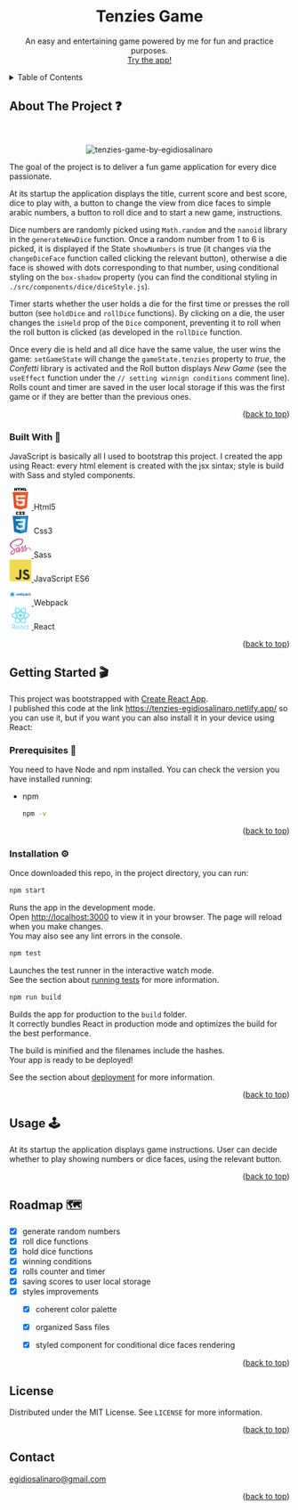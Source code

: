 <a name="readme-top"></a>

  <h1 align="center">Tenzies Game</h1>

  <p align="center">
    An easy and entertaining game powered by me for fun and practice purposes.
    <br />
    <a href="https://tenzies-egidiosalinaro.netlify.app/" target="_blank">Try the app!</a>
  </p>



<!-- TABLE OF CONTENTS -->
<details>
  <summary>Table of Contents</summary>
  <ol>
    <li>
      <a href="#about-the-project-question">About The Project</a>
      <ul>
        <li><a href="#built-with-bricks">Built With</a></li>
      </ul>
    </li>
    <li>
      <a href="#getting-started-clapper">Getting Started</a>
      <ul>
        <li><a href="#prerequisites-pencil">Prerequisites</a></li>
        <li><a href="#installation-gear">Installation</a></li>
      </ul>
    </li>
    <li><a href="#usage-joystick">Usage</a></li>
    <li><a href="#roadmap-world_map">Roadmap</a></li>
    <li><a href="#license">License</a></li>
    <li><a href="#contact">Contact</a></li>
  </ol>
</details>



<!-- ABOUT THE PROJECT -->
## About The Project :question:

<br>
<p align="center"><img width="458" alt="tenzies-game-by-egidiosalinaro" src="https://github.com/egidiosalinaro/tenzies-game/assets/129901135/ac2cc75d-f6fb-4e4e-99da-87c394f2f3a8"></p>

The goal of the project is to deliver a fun game application for every dice passionate.
  
At its startup the application displays the title, current score and best score, dice to play with, a button to change the view from dice faces to simple arabic numbers, a button to roll dice and to start a new game, instructions.

Dice numbers are randomly picked using `Math.random` and the `nanoid` library in the `generateNewDice` function. Once a random number from 1 to 6 is picked, it is displayed if the State `showNumbers` is true (it changes via the `changeDiceFace` function called clicking the relevant button), otherwise a die face is showed with dots corresponding to that number, using conditional styling on the `box-shadow` property (you can find the conditional styling in `./src/components/dice/diceStyle.js`).

Timer starts whether the user holds a die for the first time or presses the roll button (see `holdDice` and `rollDice` functions).
By clicking on a die, the user changes the `isHeld` prop of the `Dice` component, preventing it to roll when the roll button is clicked (as developed in the `rollDice` function.

Once every die is held and all dice have the same value, the user wins the game: `setGameState` will change the `gameState.tenzies` property to _true_, the _Confetti_ library is activated and the Roll button displays _New Game_ (see the `useEffect` function under the `// setting winnign conditions` comment line). Rolls count and timer are saved in the user local storage if this was the first game or if they are better than the previous ones.

<p align="right">(<a href="#readme-top">back to top</a>)</p>



### Built With :bricks:

JavaScript is basically all I used to bootstrap this project.
I created the app using React: every html element is created with the jsx sintax; style is build with Sass and styled components.

<p align="left"><a href="https://www.w3.org/html/" target="_blank" rel="noreferrer"> <img src="https://raw.githubusercontent.com/devicons/devicon/master/icons/html5/html5-original-wordmark.svg" alt="html5" width="40" height="40"/> </a> Html5 <br>
<a href="https://www.w3schools.com/css/" target="_blank" rel="noreferrer"> <img src="https://raw.githubusercontent.com/devicons/devicon/master/icons/css3/css3-original-wordmark.svg" alt="css3" width="40" height="40"/></a> Css3 <br>
<a href="https://sass-lang.com" target="_blank" rel="noreferrer"> <img src="https://raw.githubusercontent.com/devicons/devicon/master/icons/sass/sass-original.svg" alt="sass" width="40" height="40"/> </a> Sass <br>
<a href="https://developer.mozilla.org/en-US/docs/Web/JavaScript" target="_blank" rel="noreferrer"> <img src="https://raw.githubusercontent.com/devicons/devicon/master/icons/javascript/javascript-original.svg" alt="javascript" width="40" height="40"/> </a> JavaScript ES6 <br>
<a href="https://webpack.js.org" target="_blank" rel="noreferrer"> <img src="https://raw.githubusercontent.com/devicons/devicon/d00d0969292a6569d45b06d3f350f463a0107b0d/icons/webpack/webpack-original-wordmark.svg" alt="webpack" width="40" height="40"/> </a> Webpack <br>
<a href="https://reactjs.org/" target="_blank" rel="noreferrer"> <img src="https://raw.githubusercontent.com/devicons/devicon/master/icons/react/react-original-wordmark.svg" alt="react" width="40" height="40"/> </a> React</p>


<p align="right">(<a href="#readme-top">back to top</a>)</p>



<!-- GETTING STARTED -->
## Getting Started :clapper:

This project was bootstrapped with [Create React App](https://github.com/facebook/create-react-app). <br>
I published this code at the link https://tenzies-egidiosalinaro.netlify.app/ so you can use it, but if you want you can also install it in your device using React:


### Prerequisites :pencil:

You need to have Node and npm installed. You can check the version you have installed running:
* npm
  ```sh
  npm -v
  ```

<p align="right">(<a href="#readme-top">back to top</a>)</p>



### Installation :gear:

Once downloaded this repo, in the project directory, you can run:

```sh
npm start
```

Runs the app in the development mode.\
Open [http://localhost:3000](http://localhost:3000) to view it in your browser.
The page will reload when you make changes.\
You may also see any lint errors in the console.

```sh
npm test
```

Launches the test runner in the interactive watch mode.\
See the section about [running tests](https://facebook.github.io/create-react-app/docs/running-tests) for more information.

```sh
npm run build
```

Builds the app for production to the `build` folder.\
It correctly bundles React in production mode and optimizes the build for the best performance.

The build is minified and the filenames include the hashes.\
Your app is ready to be deployed!

See the section about [deployment](https://facebook.github.io/create-react-app/docs/deployment) for more information.

<p align="right">(<a href="#readme-top">back to top</a>)</p>



<!-- USAGE EXAMPLES -->
## Usage :joystick:

At its startup the application displays game instructions. User can decide whether to play showing numbers or dice faces, using the relevant button.

<p align="right">(<a href="#readme-top">back to top</a>)</p>



<!-- ROADMAP -->
## Roadmap :world_map:

- [x] generate random numbers
- [x] roll dice functions
- [x] hold dice functions
- [x] winning conditions
- [x] rolls counter and timer
- [x] saving scores to user local storage
- [x] styles improvements
    - [x] coherent color palette
    - [x] organized Sass files
    - [x] styled component for conditional dice faces rendering


<p align="right">(<a href="#readme-top">back to top</a>)</p>



<!-- LICENSE -->
## License

Distributed under the MIT License. See `LICENSE` for more information.

<p align="right">(<a href="#readme-top">back to top</a>)</p>



<!-- CONTACT -->
## Contact

egidiosalinaro@gmail.com

<p align="right">(<a href="#readme-top">back to top</a>)</p>
